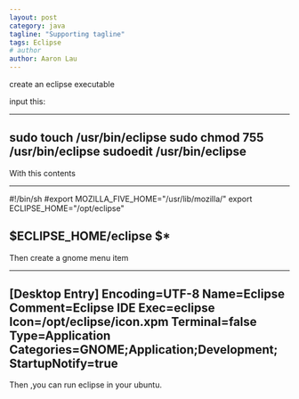 ```yaml
---
layout: post
category: java
tagline: "Supporting tagline"
tags: Eclipse
# author
author: Aaron Lau
---
```



create an eclipse executable

input this:

---
sudo touch /usr/bin/eclipse
sudo chmod 755 /usr/bin/eclipse
sudoedit /usr/bin/eclipse
---

With this contents

---
#!/bin/sh
#export MOZILLA_FIVE_HOME="/usr/lib/mozilla/"
export ECLIPSE_HOME="/opt/eclipse"

$ECLIPSE_HOME/eclipse $*
---

Then create a gnome menu item

---
[Desktop Entry]
Encoding=UTF-8
Name=Eclipse
Comment=Eclipse IDE
Exec=eclipse
Icon=/opt/eclipse/icon.xpm
Terminal=false
Type=Application
Categories=GNOME;Application;Development;
StartupNotify=true
---

Then ,you can run eclipse in your ubuntu.
